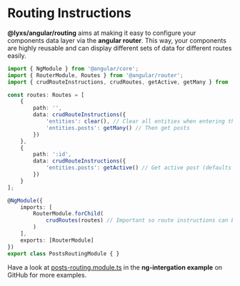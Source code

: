 # Routing Instructions

**@lyxs/angular/routing** aims at making it easy to configure your components data layer via the **angular router**. This way, your components are highly reusable and can display different sets of data for different routes easily.

```typescript
import { NgModule } from '@angular/core';
import { RouterModule, Routes } from '@angular/router';
import { crudRouteInstructions, crudRoutes, getActive, getMany } from '@lyxs/angular/routing';

const routes: Routes = [
    {
        path: '',
        data: crudRouteInstructions({
            'entities': clear(), // Clear all entities when entering the route
            'entities.posts': getMany() // Then get posts
        })
    },
    {
        path: ':id',
        data: crudRouteInstructions({
            'entities.posts': getActive() // Get active post (defaults to set param :id active)
        })
    }
];

@NgModule({
    imports: [
        RouterModule.forChild(
            crudRoutes(routes) // Important so route instructions can be resolved
        )
    ],
    exports: [RouterModule]
})
export class PostsRoutingModule { }
```

Have a look at [posts-routing.module.ts](https://github.com/bitflut/lyxs/blob/master/apps/ng-integration/src/app/posts/posts-routing.module.ts) in the **ng-intergation example** on GitHub for more examples.

